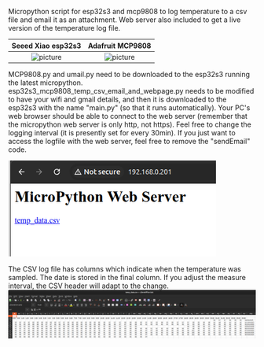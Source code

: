 Micropython script for esp32s3 and mcp9808 to log temperature to a csv file and email it as an attachment. Web server also included to get a live version of the temperature log file.

Seeed Xiao esp32s3         |  Adafruit MCP9808
:-------------------------:|:-------------------------:
![picture](https://files.seeedstudio.com/wiki/SeeedStudio-XIAO-ESP32S3/img/105.jpg)  |  ![picture](https://cdn-shop.adafruit.com/970x728/5027-09.jpg)

MCP9808.py and umail.py need to be downloaded to the esp32s3 running the latest micropython. esp32s3_mcp9808_temp_csv_email_and_webpage.py needs to be modified to have your wifi and gmail details, and then it is downloaded to the esp32s3 with the name "main.py" (so that it runs automatically). Your PC's web browser should be able to connect to the web server (remember that the micropython web server is only http, not https). Feel free to change the logging interval (it is presently set for every 30min). If you just want to access the logfile with the web server, feel free to remove the "sendEmail" code.

![picture](https://github.com/charkster/esp32s3_mcp9808_temp_csv_email_and_webpage/blob/main/images/web_server_page.png)

The CSV log file has columns which indicate when the temperature was sampled. The date is stored in the final column. If you adjust the measure interval, the CSV header will adapt to the change.
![picture](https://github.com/charkster/esp32s3_mcp9808_temp_csv_email_and_webpage/blob/main/images/temp_data_csv.png)

